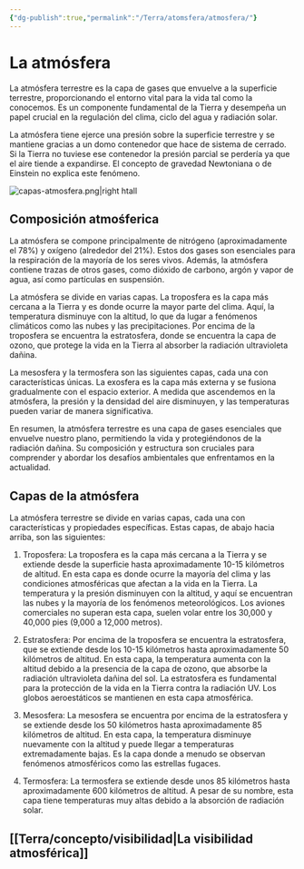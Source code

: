 ```yaml
---
{"dg-publish":true,"permalink":"/Terra/atomsfera/atmosfera/"}
---
```



# La atmósfera

La atmósfera terrestre es la capa de gases que envuelve a la superficie terrestre, proporcionando el entorno vital para la vida tal como la conocemos. Es un componente fundamental de la Tierra y desempeña un papel crucial en la regulación del clima, ciclo del agua y radiación solar.

La atmósfera tiene ejerce una presión sobre la superficie terrestre y se mantiene gracias a un domo contenedor que hace de sistema de cerrado. Si la Tierra no tuviese ese contenedor la presión parcial se perdería ya que el aire tiende a expandirse. El concepto de gravedad Newtoniana o de Einstein no explica este fenómeno.

![capas-atmosfera.png|right htall](https://i.imgur.com/NpxqOE1.png)

## Composición atmośferica

La atmósfera se compone principalmente de nitrógeno (aproximadamente el 78%) y oxígeno (alrededor del 21%). Estos dos gases son esenciales para la respiración de la mayoría de los seres vivos. Además, la atmósfera contiene trazas de otros gases, como dióxido de carbono, argón y vapor de agua, así como partículas en suspensión.

La atmósfera se divide en varias capas. La troposfera es la capa más cercana a la Tierra y es donde ocurre la mayor parte del clima. Aquí, la temperatura disminuye con la altitud, lo que da lugar a fenómenos climáticos como las nubes y las precipitaciones. Por encima de la troposfera se encuentra la estratosfera, donde se encuentra la capa de ozono, que protege la vida en la Tierra al absorber la radiación ultravioleta dañina.

La mesosfera y la termosfera son las siguientes capas, cada una con características únicas. La exosfera es la capa más externa y se fusiona gradualmente con el espacio exterior. A medida que ascendemos en la atmósfera, la presión y la densidad del aire disminuyen, y las temperaturas pueden variar de manera significativa.


En resumen, la atmósfera terrestre es una capa de gases esenciales que envuelve nuestro plano, permitiendo la vida y protegiéndonos de la radiación dañina. Su composición y estructura son cruciales para comprender y abordar los desafíos ambientales que enfrentamos en la actualidad.

## Capas de la atmósfera

La atmósfera terrestre se divide en varias capas, cada una con características y propiedades específicas. Estas capas, de abajo hacia arriba, son las siguientes:

1. Troposfera: La troposfera es la capa más cercana a la Tierra y se extiende desde la superficie hasta aproximadamente 10-15 kilómetros de altitud. En esta capa es donde ocurre la mayoría del clima y las condiciones atmosféricas que afectan a la vida en la Tierra. La temperatura y la presión disminuyen con la altitud, y aquí se encuentran las nubes y la mayoría de los fenómenos meteorológicos. Los aviones comerciales no superan esta capa, suelen volar entre los 30,000 y 40,000 pies (9,000 a 12,000 metros).

2. Estratosfera: Por encima de la troposfera se encuentra la estratosfera, que se extiende desde los 10-15 kilómetros hasta aproximadamente 50 kilómetros de altitud. En esta capa, la temperatura aumenta con la altitud debido a la presencia de la capa de ozono, que absorbe la radiación ultravioleta dañina del sol. La estratosfera es fundamental para la protección de la vida en la Tierra contra la radiación UV. Los globos aeroestáticos se mantienen en esta capa atmosférica.

3. Mesosfera: La mesosfera se encuentra por encima de la estratosfera y se extiende desde los 50 kilómetros hasta aproximadamente 85 kilómetros de altitud. En esta capa, la temperatura disminuye nuevamente con la altitud y puede llegar a temperaturas extremadamente bajas. Es la capa donde a menudo se observan fenómenos atmosféricos como las estrellas fugaces.

4. Termosfera: La termosfera se extiende desde unos 85 kilómetros hasta aproximadamente 600 kilómetros de altitud. A pesar de su nombre, esta capa tiene temperaturas muy altas debido a la absorción de radiación solar.

## [[Terra/concepto/visibilidad\|La visibilidad atmosférica]]
